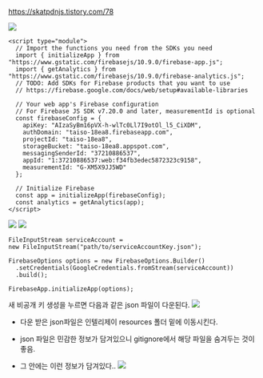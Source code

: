 https://skatpdnjs.tistory.com/78


![](https://i.imgur.com/figWS9d.png)


```
<script type="module">
  // Import the functions you need from the SDKs you need
  import { initializeApp } from "https://www.gstatic.com/firebasejs/10.9.0/firebase-app.js";
  import { getAnalytics } from "https://www.gstatic.com/firebasejs/10.9.0/firebase-analytics.js";
  // TODO: Add SDKs for Firebase products that you want to use
  // https://firebase.google.com/docs/web/setup#available-libraries

  // Your web app's Firebase configuration
  // For Firebase JS SDK v7.20.0 and later, measurementId is optional
  const firebaseConfig = {
    apiKey: "AIzaSyBm16pVX-h-wlTc0Ll7I9otOl_l5_CiXDM",
    authDomain: "taiso-18ea8.firebaseapp.com",
    projectId: "taiso-18ea8",
    storageBucket: "taiso-18ea8.appspot.com",
    messagingSenderId: "37210886537",
    appId: "1:37210886537:web:f34fb3edec5872323c9158",
    measurementId: "G-XM5X9JJ5WD"
  };

  // Initialize Firebase
  const app = initializeApp(firebaseConfig);
  const analytics = getAnalytics(app);
</script>
```

![](https://i.imgur.com/szKILnt.png)
![](https://i.imgur.com/i9pJNTo.png)

```
FileInputStream serviceAccount =
new FileInputStream("path/to/serviceAccountKey.json");

FirebaseOptions options = new FirebaseOptions.Builder()
  .setCredentials(GoogleCredentials.fromStream(serviceAccount))
  .build();

FirebaseApp.initializeApp(options);

```

새 비공개 키 생성을 누르면 다음과 같은 json 파일이 다운된다.
![](https://i.imgur.com/47QDvzz.png)

  
* 다운 받은 json파일은 인텔리제이 resources 폴더 밑에 이동시킨다.
* json 파일은 민감한 정보가 담겨있으니 gitignore에서 해당 파일을 숨겨두는 것이 좋음.

* 그 안에는 이런 정보가 담겨있다..
![](https://i.imgur.com/MhPjwaF.png)
